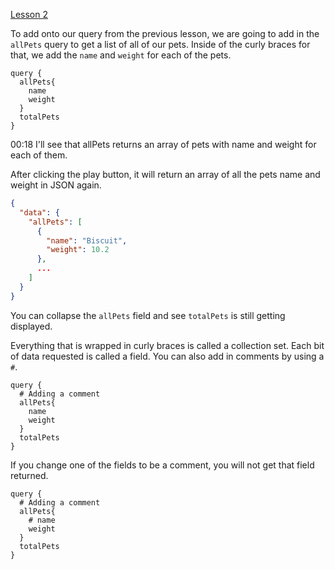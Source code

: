 [Lesson 2](https://egghead.io/lessons/graphql-query-a-list-of-objects-with-graphql)

To add onto our query from the previous lesson, we are going to add in the `allPets` query to get a list of all of our pets. Inside of the curly braces for that, we add the `name` and `weight` for each of the pets. 

```
query {
  allPets{
    name
    weight
  }
  totalPets
}
```


  00:18 I'll see that allPets returns an array of pets with name and weight for each of them.

After clicking the play button, it will return an array of all the pets name and weight in JSON again. 

```json
{
  "data": {
    "allPets": [
      {
        "name": "Biscuit",
        "weight": 10.2
      },
      ...
    ]
  }
}
```

You can collapse the `allPets` field and see `totalPets` is still getting displayed. 

Everything that is wrapped in curly braces is called a collection set. Each bit of data requested is called a field. You can also add in comments by using a `#`. 

```query
query {
  # Adding a comment
  allPets{
    name
    weight
  }
  totalPets
}
```

If you change one of the fields to be a comment, you will not get that field returned. 

```query
query {
  # Adding a comment
  allPets{
    # name
    weight
  }
  totalPets
}
```